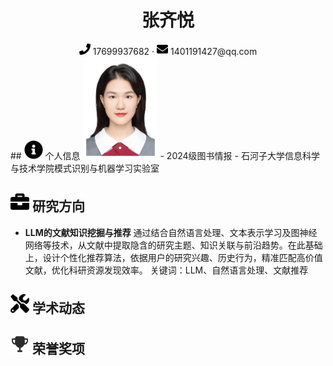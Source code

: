 <center>
    <h1>张齐悦</h1>
    <div>
        <span>
            <img src="assets/phone-solid.svg" width="18px">
            17699937682
        </span>
        ·
        <span>
            <img src="assets/envelope-solid.svg" width="18px">
            1401191427@qq.com
        </span>
    </div>
</center>
 ## <img src="assets/info-circle-solid.svg" width="30px"> 个人信息 
 <img src="assets/zhangqiyue.jpg" width="120px" style="border-radius: 5%;">
 - 2024级图书情报
 - 石河子大学信息科学与技术学院模式识别与机器学习实验室


## <img src="assets/briefcase-solid.svg" width="30px"> 研究方向

- **LLM的文献知识挖掘与推荐**
通过结合自然语言处理、文本表示学习及图神经网络等技术，从文献中提取隐含的研究主题、知识关联与前沿趋势。在此基础上，设计个性化推荐算法，依据用户的研究兴趣、历史行为，精准匹配高价值文献，优化科研资源发现效率。
关键词：LLM、自然语言处理、文献推荐

## <img src="assets/tools-solid.svg" width="30px"> 学术动态

## <img src="assets/rongyu.svg" width="30px"> 荣誉奖项

